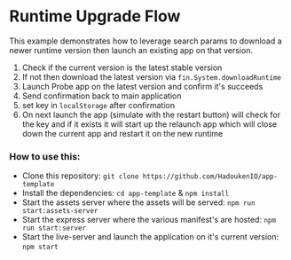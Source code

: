 # Runtime Upgrade Flow

This example demonstrates how to leverage search params to download a newer runtime version then launch an existing app on that version.

1. Check if the current version is the latest stable version
2. If not then download the latest version via `fin.System.downloadRuntime`
3. Launch Probe app on the latest version and confirm it's succeeds
4. Send confirmation back to main application
5. set key in `localStorage` after confirmation
6. On next launch the app (simulate with the restart button) will check for the key and if it exists it will start up the relaunch app which will close down the current app and restart it on the new runtime

### How to use this:

-   Clone this repository: `git clone https://github.com/HadoukenIO/app-template`
-   Install the dependencies: `cd app-template` & `npm install`
-   Start the assets server where the assets will be served: `npm run start:assets-server`
-   Start the express server where the various manifest's are hosted: `npm run start:server`
-   Start the live-server and launch the application on it's current version: `npm start`
